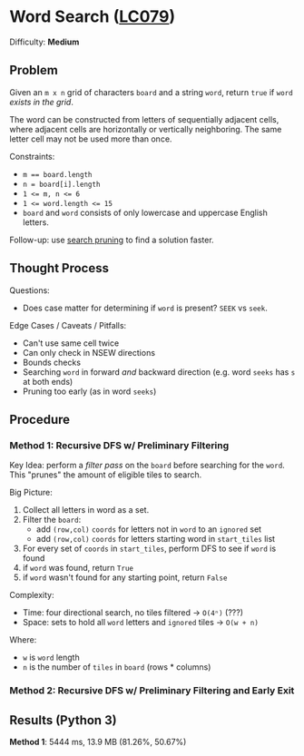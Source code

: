 # Word Search ([LC079](https://leetcode.com/problems/word-search/))
Difficulty: **Medium**

## Problem

Given an `m x n` grid of characters `board` and a string `word`, return `true` if `word` *exists in the grid*.

The word can be constructed from letters of sequentially adjacent cells, where adjacent cells are horizontally or vertically neighboring. The same letter cell may not be used more than once.

Constraints:
- `m == board.length`
- `n = board[i].length`
- `1 <= m, n <= 6`
- `1 <= word.length <= 15`
- `board` and `word` consists of only lowercase and uppercase English letters.

Follow-up: use [search pruning](https://en.wikipedia.org/wiki/Decision_tree_pruning) to find a solution faster.

## Thought Process

Questions:
- Does case matter for determining if `word` is present?  `SEEK` vs `seek`.

Edge Cases / Caveats / Pitfalls:
- Can't use same cell twice
- Can only check in NSEW directions
- Bounds checks
- Searching `word` in forward *and* backward direction (e.g. word `seeks` has `s` at both ends)
- Pruning too early (as in word `seeks`)

## Procedure

### Method 1: Recursive DFS w/ Preliminary Filtering

Key Idea: perform a *filter pass* on the `board` before searching for the `word`.  This "prunes" the amount of eligible tiles to search.

Big Picture:
1. Collect all letters in word as a set.
2. Filter the `board`:
    - add `(row,col)` `coords` for letters not in `word` to an `ignored` set
    - add `(row,col)` `coords` for letters starting word in `start_tiles` list
3. For every set of `coords` in `start_tiles`, perform DFS to see if `word` is found
4. if `word` was found, return `True`
5. if `word` wasn't found for any starting point, return `False`

Complexity:
- Time: four directional search, no tiles filtered -> `O(4ⁿ)` (???)
- Space: sets to hold all `word` letters and `ignored` tiles -> `O(w + n)`

Where:
- `w` is `word` length
- `n` is the number of `tiles` in `board` (rows * columns)

### Method 2: Recursive DFS w/ Preliminary Filtering and Early Exit

## Results (Python 3)

**Method 1**: 5444 ms, 13.9 MB (81.26%, 50.67%)

